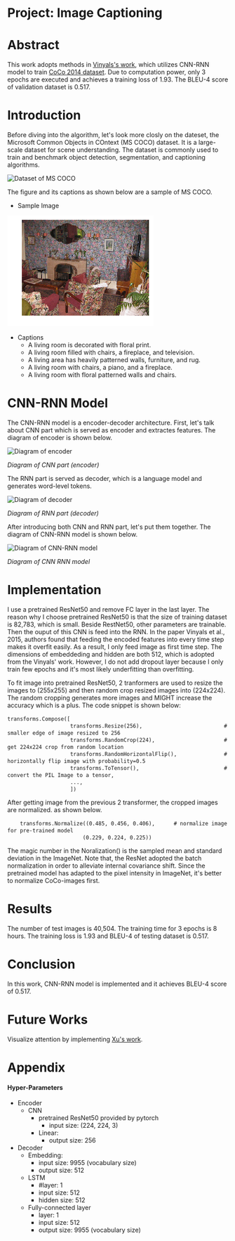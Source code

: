 [dataset]: https://raw.githubusercontent.com/Brandon-HY-Lin/CVND---Image-Captioning-Project/985e1b624ffa27007b01ebec9f544701046d06a6/images/coco-examples.jpg "CoCo 2014"

[dataset_sample_image]: https://github.com/Brandon-HY-Lin/CVND---Image-Captioning-Project/blob/master/images/dataset_sample_1.png "dateset_sample_image"

[image_caption_paper]: https://arxiv.org/pdf/1411.4555.pdf "Paper- Show and Tell: A Neural Image Caption Generator"

[diagram_cnn_rnn_model]: https://raw.githubusercontent.com/Brandon-HY-Lin/CVND---Image-Captioning-Project/985e1b624ffa27007b01ebec9f544701046d06a6/images/encoder-decoder.png "Diagram of CNN-RNN model"

[diagram_cnn_encoder]: https://raw.githubusercontent.com/Brandon-HY-Lin/CVND---Image-Captioning-Project/985e1b624ffa27007b01ebec9f544701046d06a6/images/encoder.png "Diagram of encoder"

[diagram_rnn_decoder]: https://raw.githubusercontent.com/Brandon-HY-Lin/CVND---Image-Captioning-Project/985e1b624ffa27007b01ebec9f544701046d06a6/images/decoder.png "Diagram of decoder"

# Project: Image Captioning

# Abstract
This work adopts methods in [Vinyals's work][image_caption_paper], which utilizes CNN-RNN model to train [CoCo 2014 dataset](http://cocodataset.org/#download). Due to computation power, only 3 epochs are executed and achieves a training loss of 1.93. The BLEU-4 score of validation dataset is 0.517.


# Introduction
Before diving into the algorithm, let's look more closly on the dateset, the Microsoft Common Objects in COntext (MS COCO) dataset. It is a large-scale dataset for scene understanding. The dataset is commonly used to train and benchmark object detection, segmentation, and captioning algorithms.

![Dataset of MS COCO][dataset]


The figure and its captions as shown below are a sample of MS COCO.

* Sample Image

![Sample image of MS COCO dataset][dataset_sample_image]

* Captions
    * A living room is decorated with floral print.
    * A living room filled with chairs, a fireplace, and television. 
    * A living area has heavily patterned walls, furniture, and rug.
    * A living room with chairs, a piano, and a fireplace.
    * A living room with floral patterned walls and chairs.


# CNN-RNN Model
The CNN-RNN model is a encoder-decoder architecture. First, let's talk about CNN part which is served as encoder and extractes features. The diagram of encoder is shown below.

![Diagram of encoder][diagram_cnn_encoder]

_Diagram of CNN part (encoder)_


The RNN part is served as decoder, which is a language model and generates word-level tokens. 

![Diagram of decoder][diagram_rnn_decoder]

_Diagram of RNN part (decoder)_


After introducing both CNN and RNN part, let's put them together. The diagram of CNN-RNN model is shown below.

![Diagram of CNN-RNN model][diagram_cnn_rnn_model]

_Diagram of CNN RNN model_


# Implementation
I use a pretrained ResNet50 and remove FC layer in the last layer. The reason why I choose pretrained ResNet50 is that the size of training dataset is 82,783, which is small. Beside RestNet50, other parameters are trainable. Then the ouput of this CNN is feed into the RNN. In the paper Vinyals et al., 2015, authors found that feeding the encoded features into every time step makes it overfit easily. As a result, I only feed image as first time step. The dimensions of embeddeding and hidden are both 512, which is adopted from the Vinyals' work. However, I do not add dropout layer because I only train few epochs and it's most likely underfitting than overfitting.

To fit image into pretrained ResNet50, 2 tranformers are used to resize the images to (255x255) and then random crop resized images into (224x224). The random cropping generates more images and MIGHT increase the accuracy which is a plus. The code snippet is shown below:
```
transforms.Compose([ 
                    transforms.Resize(256),                          # smaller edge of image resized to 256
                    transforms.RandomCrop(224),                      # get 224x224 crop from random location
                    transforms.RandomHorizontalFlip(),               # horizontally flip image with probability=0.5
                    transforms.ToTensor(),                           # convert the PIL Image to a tensor,
                    ...,
                    ])
```

After getting image from the previous 2 transformer, the cropped images are normalized. as shown below.
```
    transforms.Normalize((0.485, 0.456, 0.406),      # normalize image for pre-trained model
                        (0.229, 0.224, 0.225))
```
The magic number in the Noralization() is the sampled mean and standard deviation in the ImageNet. Note that, the ResNet adopted the batch normalization in order to alleviate internal covariance shift. Since the pretrained model has adapted to the pixel intensity in ImageNet, it's better to normalize CoCo-images first.


# Results
The number of test images is 40,504. The training time for 3 epochs is 8 hours. The training loss is 1.93 and BLEU-4 of testing dataset is 0.517.


# Conclusion
In this work, CNN-RNN model is implemented and it achieves BLEU-4 score of 0.517.


# Future Works
Visualize attention by implementing [Xu's work](https://arxiv.org/pdf/1502.03044.pdf).


# Appendix
#### Hyper-Parameters

* Encoder
	* CNN
		* pretrained ResNet50 provided by pytorch
            * input size: (224, 224, 3)
        * Linear:
            * output size: 256
* Decoder
    * Embedding:
        * input size: 9955    (vocabulary size)
        * output size: 512
	* LSTM
		* #layer: 1
        * input size: 512
	    * hidden size: 512
	* Fully-connected layer
		* layer: 1
		* input size: 512
		* output size: 9955   (vocabulary size)